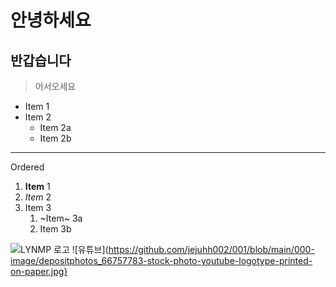 # 안녕하세요
## 반갑습니다
> 어서오세요
* Item 1 
* Item 2 
    * Item 2a 
    * Item 2b 
___
Ordered 
1. **Item** 1 
1. *Item* 2 
1. Item 3 
    1. ~Item~ 3a 
    1. Item 3b

![LYNMP 로고](https://i.esdrop.com/d/dLd7n17hg9.png "LYMNP 로고")
![유튜브](https://github.com/jejuhh002/001/blob/main/000-image/depositphotos_66757783-stock-photo-youtube-logotype-printed-on-paper.jpg}
